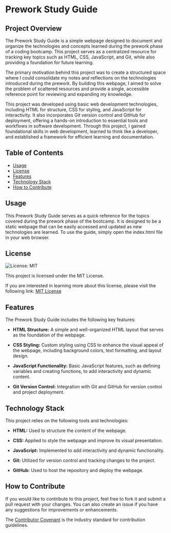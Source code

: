 # Prework Study Guide

## Project Overview

The Prework Study Guide is a simple webpage designed to document and organize the technologies and concepts learned during the prework phase of a coding bootcamp. This project serves as a centralized resource for tracking key topics such as HTML, CSS, JavaScript, and Git, while also providing a foundation for future learning.

The primary motivation behind this project was to create a structured space where I could consolidate my notes and reflections on the technologies introduced during the prework. By building this webpage, I aimed to solve the problem of scattered resources and provide a single, accessible reference point for reviewing and expanding my knowledge.

This project was developed using basic web development technologies, including HTML for structure, CSS for styling, and JavaScript for interactivity. It also incorporates Git version control and GitHub for deployment, offering a hands-on introduction to essential tools and workflows in software development. Through this project, I gained foundational skills in web development, learned to think like a developer, and established a framework for efficient learning and documentation.

## Table of Contents

- [Usage](#usage)
- [License](#license)
- [Features](#features)
- [Technology Stack](#technology-stack)
- [How to Contribute](#how-to-contribute)


## Usage

This Prework Study Guide serves as a quick reference for the topics covered during the prework phase of the bootcamp. It is designed to be a static webpage that can be easily accessed and updated as new technologies are learned. To use the guide, simply open the index.html file in your web browser.

## License

![License: MIT](https://img.shields.io/badge/License-MIT-yellow.svg)

This project is licensed under the MIT License.

If you are interested in learning more about this license, please visit the following link: [MIT License](https://opensource.org/licenses/MIT)

## Features

The Prework Study Guide includes the following key features:

- **HTML Structure:** A simple and well-organized HTML layout that serves as the foundation of the webpage.

- **CSS Styling:** Custom styling using CSS to enhance the visual appeal of the webpage, including background colors, text formatting, and layout design.

- **JavaScript Functionality:** Basic JavaScript features, such as defining variables and creating functions, to add interactivity and dynamic content.

- **Git Version Control:** Integration with Git and GitHub for version control and project deployment.

## Technology Stack

This project relies on the following tools and technologies:

- **HTML:** Used to structure the content of the webpage.

- **CSS:** Applied to style the webpage and improve its visual presentation.

- **JavaScript:** Implemented to add interactivity and dynamic functionality.

- **Git:** Utilized for version control and tracking changes to the project.

- **GitHub:** Used to host the repository and deploy the webpage.

## How to Contribute

If you would like to contribute to this project, feel free to fork it and submit a pull request with your changes. You can also create an issue if you have any suggestions for improvements or enhancements.

The [Contributor Covenant](https://www.contributor-covenant.org/) is the industry standard for contribution guidelines.
